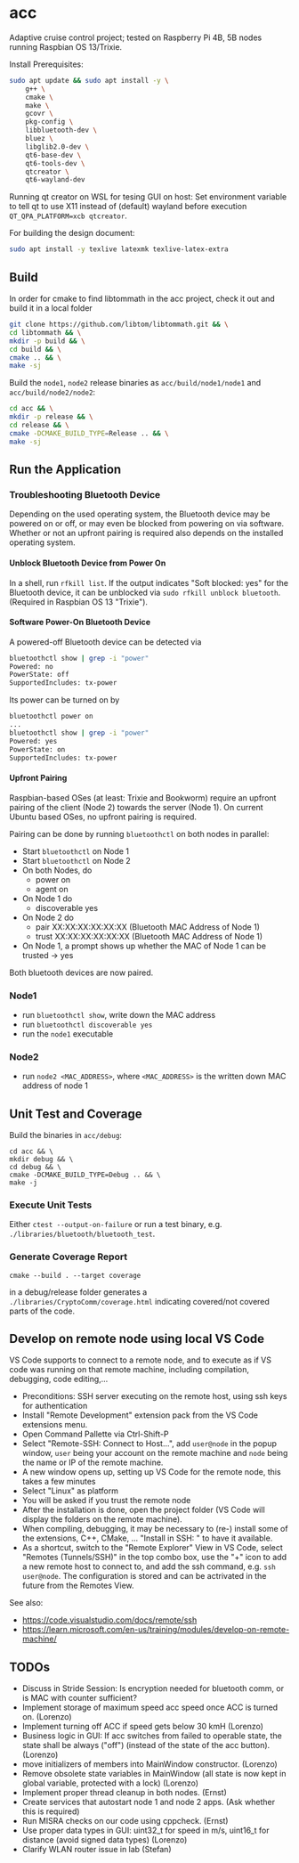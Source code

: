 # acc

Adaptive cruise control project; tested on Raspberry Pi 4B, 5B nodes running Raspbian OS 13/Trixie.

Install Prerequisites:
```bash
sudo apt update && sudo apt install -y \
    g++ \
    cmake \
    make \
    gcovr \
    pkg-config \
    libbluetooth-dev \
    bluez \
    libglib2.0-dev \
    qt6-base-dev \
    qt6-tools-dev \
    qtcreator \
    qt6-wayland-dev
```

Running qt creator on WSL for tesing GUI on host: Set environment variable to tell qt to use X11 instead of (default) wayland before execution `QT_QPA_PLATFORM=xcb qtcreator`.

For building the design document:
```bash
sudo apt install -y texlive latexmk texlive-latex-extra
```

## Build

In order for cmake to find libtommath in the acc project, check it out and build it in a local folder

```bash
git clone https://github.com/libtom/libtommath.git && \
cd libtommath && \
mkdir -p build && \
cd build && \
cmake .. && \
make -sj
```

Build the `node1`, `node2` release binaries as `acc/build/node1/node1` and `acc/build/node2/node2`:
```bash
cd acc && \
mkdir -p release && \
cd release && \
cmake -DCMAKE_BUILD_TYPE=Release .. && \
make -sj
```

## Run the Application


### Troubleshooting Bluetooth Device

Depending on the used operating system, the Bluetooth device may be powered on or off, or may even be blocked from powering on via software. Whether or not an upfront pairing is required also depends on the installed operating system.

#### Unblock Bluetooth Device from Power On

In a shell, run `rfkill list`. If the output indicates "Soft blocked: yes" for the Bluetooth device, it can be unblocked via `sudo rfkill unblock bluetooth`. (Required in Raspbian OS 13 "Trixie").

#### Software Power-On Bluetooth Device

A powered-off Bluetooth device can be detected via
```bash
bluetoothctl show | grep -i "power"
Powered: no
PowerState: off
SupportedIncludes: tx-power
```
Its power can be turned on by 
```bash
bluetoothctl power on
...
bluetoothctl show | grep -i "power"
Powered: yes
PowerState: on
SupportedIncludes: tx-power
```

#### Upfront Pairing

Raspbian-based OSes (at least: Trixie and Bookworm) require an upfront pairing of the client (Node 2) towards the server (Node 1). On current Ubuntu based OSes, no upfront pairing is required.

Pairing can be done by running `bluetoothctl` on both nodes in parallel:
- Start `bluetoothctl` on Node 1
- Start `bluetoothctl` on Node 2
- On both Nodes, do
    - power on
    - agent on
- On Node 1 do
    - discoverable yes
- On Node 2 do
    - pair XX:XX:XX:XX:XX:XX (Bluetooth MAC Address of Node 1)
    - trust XX:XX:XX:XX:XX:XX (Bluetooth MAC Address of Node 1)
- On Node 1, a prompt shows up whether the MAC of Node 1 can be trusted -> yes

Both bluetooth devices are now paired.

### Node1

- run `bluetoothctl show`, write down the MAC address
- run `bluetoothctl discoverable yes`
- run the `node1` executable 

### Node2

- run `node2 <MAC_ADDRESS>`, where `<MAC_ADDRESS>` is the written down MAC address of node 1

## Unit Test and Coverage
Build the binaries in `acc/debug`:
```
cd acc && \
mkdir debug && \
cd debug && \
cmake -DCMAKE_BUILD_TYPE=Debug .. && \
make -j
```

### Execute Unit Tests
Either `ctest --output-on-failure` or run a test binary, e.g. `./libraries/bluetooth/bluetooth_test`.
### Generate Coverage Report
```
cmake --build . --target coverage
```
in a debug/release folder generates a `./libraries/CryptoComm/coverage.html` indicating covered/not covered parts of the code.

## Develop on remote node using local VS Code

VS Code supports to connect to a remote node, and to execute as if VS code was running on that remote machine, including compilation, debugging, code editing,...

- Preconditions: SSH server executing on the remote host, using ssh keys for authentication
- Install "Remote Development" extension pack from the VS Code extensions menu.
- Open Command Pallette via Ctrl-Shift-P
- Select "Remote-SSH: Connect to Host...", add `user@node` in the popup window, `user` being your account on the remote machine and `node` being the name or IP of the remote machine.
- A new window opens up, setting up VS Code for the remote node, this takes a few minutes
- Select "Linux" as platform
- You will be asked if you trust the remote node
- After the installation is done, open the project folder (VS Code will display the folders on the remote machine).
- When compiling, debugging, it may be necessary to (re-) install some of the extensions, C++, CMake, ... "Install in SSH: <node>" to have it available.
- As a shortcut, switch to the "Remote Explorer" View in VS Code, select "Remotes (Tunnels/SSH)" in the top combo box, use the "+" icon to add a new remote host to connect to, and add the ssh command, e.g. `ssh user@node`. The configuration is stored and can be actrivated in the future from the Remotes View.

See also:
- https://code.visualstudio.com/docs/remote/ssh
- https://learn.microsoft.com/en-us/training/modules/develop-on-remote-machine/

## TODOs

- Discuss in Stride Session: Is encryption needed for bluetooth comm, or is MAC with counter sufficient?
- Implement storage of maximum speed acc speed once ACC is turned on. (Lorenzo)
- Implement turning off ACC if speed gets below 30 kmH (Lorenzo)
- Business logic in GUI: If acc switches from failed to operable state, the state shall be always ("off") (instead of the state of the acc button). (Lorenzo)
- move initializers of members into MainWindow constructor. (Lorenzo)
- Remove obsolete state variables in MainWindow (all state is now kept in global variable, protected with a lock) (Lorenzo)
- Implement proper thread cleanup in both nodes. (Ernst)
- Create services that autostart node 1 and node 2 apps. (Ask whether this is required)
- Run MISRA checks on our code using cppcheck. (Ernst)
- Use proper data types in GUI: uint32_t for speed in m/s, uint16_t for distance (avoid signed data types) (Lorenzo)
- Clarify WLAN router issue in lab (Stefan)
